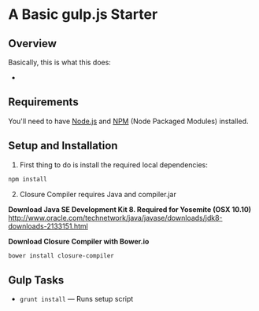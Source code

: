 A Basic gulp.js Starter
================================

Overview
--------
Basically, this is what this does:

* 

Requirements
------------
You'll need to have [Node.js](http://nodejs.org) and [NPM](https://www.npmjs.org) (Node Packaged Modules) installed.

Setup and Installation
----------------------
1. First thing to do is install the required local dependencies:

```bash
npm install
```

2. Closure Compiler requires Java and compiler.jar

**Download Java SE Development Kit 8. Required for Yosemite (OSX 10.10)**
http://www.oracle.com/technetwork/java/javase/downloads/jdk8-downloads-2133151.html

**Download Closure Compiler with Bower.io**
```bash
bower install closure-compiler
```

Gulp Tasks
-----------
* `grunt install` — Runs setup script


